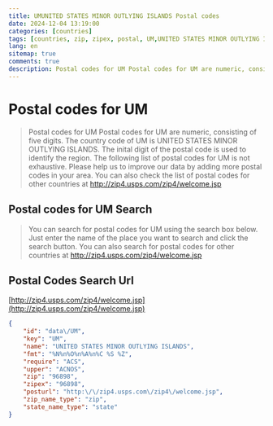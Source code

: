 ```yaml
---
title: UMUNITED STATES MINOR OUTLYING ISLANDS Postal codes 
date: 2024-12-04 13:19:00
categories: [countries]
tags: [countries, zip, zipex, postal, UM,UNITED STATES MINOR OUTLYING ISLANDS]
lang: en
sitemap: true
comments: true
description: Postal codes for UM Postal codes for UM are numeric, consisting of five digits. The country code of UM is UNITED STATES MINOR OUTLYING ISLANDS. The inital digit of the postal code is used to identify the region. The following list of postal codes for UM is not exhaustive. Please help us to improve our data by adding more postal codes in your area. You can also check the list of postal codes for other countries at http://zip4.usps.com/zip4/welcome.jsp
---
```


# Postal codes for UM
> Postal codes for UM Postal codes for UM are numeric, consisting of five digits. The country code of UM is UNITED STATES MINOR OUTLYING ISLANDS. The inital digit of the postal code is used to identify the region. The following list of postal codes for UM is not exhaustive. Please help us to improve our data by adding more postal codes in your area. You can also check the list of postal codes for other countries at http://zip4.usps.com/zip4/welcome.jsp

## Postal codes for UM Search 
> You can search for postal codes for UM using the search box below. Just enter the name of the place you want to search and click the search button. You can also search for postal codes for other countries at http://zip4.usps.com/zip4/welcome.jsp

## Postal Codes Search Url

[http://zip4.usps.com/zip4/welcome.jsp](http://zip4.usps.com/zip4/welcome.jsp)
```json
{
    "id": "data\/UM",
    "key": "UM",
    "name": "UNITED STATES MINOR OUTLYING ISLANDS",
    "fmt": "%N%n%O%n%A%n%C %S %Z",
    "require": "ACS",
    "upper": "ACNOS",
    "zip": "96898",
    "zipex": "96898",
    "posturl": "http:\/\/zip4.usps.com\/zip4\/welcome.jsp",
    "zip_name_type": "zip",
    "state_name_type": "state"
}
```

